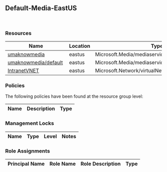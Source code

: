 
## Default-Media-EastUS 
 
### Resources


| Name | Location | Type |
| --- | --- | --- |
| [umaknowmedia](umaknowmedia-1893367570.md)  | eastus  | Microsoft.Media/mediaservices  |
| [umaknowmedia/default](umaknowmedia/default-949960300.md)  | eastus  | Microsoft.Media/mediaservices/streamingEndpoints  |
| [IntranetVNET](IntranetVNET--768312090.md)  | eastus  | Microsoft.Network/virtualNetworks  |

### Policies
The following policies have been found at the resource group level: 

| Name | Description | Type |
| --- | --- | --- |

### Management Locks


| Name | Type | Level | Notes |
| --- | --- | --- | --- |

### Role Assignments


| Principal Name | Role Name | Role Description | Type |
| --- | --- | --- | --- |
